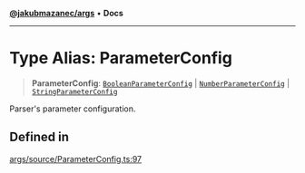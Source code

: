 [**@jakubmazanec/args**](../README.md) • **Docs**

---

# Type Alias: ParameterConfig

> **ParameterConfig**: [`BooleanParameterConfig`](BooleanParameterConfig.md) \|
> [`NumberParameterConfig`](NumberParameterConfig.md) \|
> [`StringParameterConfig`](StringParameterConfig.md)

Parser's parameter configuration.

## Defined in

[args/source/ParameterConfig.ts:97](https://github.com/jakubmazanec/tools/blob/3137813ef46c72d3c081751f960a2aa2c61ad567/packages/args/source/ParameterConfig.ts#L97)
